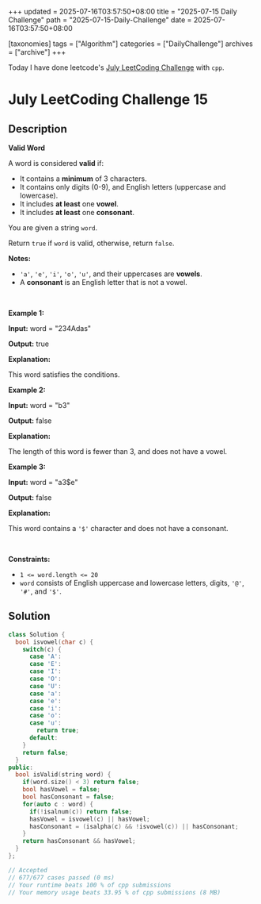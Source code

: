 +++
updated = 2025-07-16T03:57:50+08:00
title = "2025-07-15 Daily Challenge"
path = "2025-07-15-Daily-Challenge"
date = 2025-07-16T03:57:50+08:00

[taxonomies]
tags = ["Algorithm"]
categories = ["DailyChallenge"]
archives = ["archive"]
+++

Today I have done leetcode's [July LeetCoding Challenge](https://leetcode.com/problems/valid-word/) with `cpp`.

<!-- more -->

# July LeetCoding Challenge 15

## Description

**Valid Word**

<p>A word is considered <strong>valid</strong> if:</p>

<ul>
	<li>It contains a <strong>minimum</strong> of 3 characters.</li>
	<li>It contains only digits (0-9), and English letters (uppercase and lowercase).</li>
	<li>It includes <strong>at least</strong> one <strong>vowel</strong>.</li>
	<li>It includes <strong>at least</strong> one <strong>consonant</strong>.</li>
</ul>

<p>You are given a string <code>word</code>.</p>

<p>Return <code>true</code> if <code>word</code> is valid, otherwise, return <code>false</code>.</p>

<p><strong>Notes:</strong></p>

<ul>
	<li><code>&#39;a&#39;</code>, <code>&#39;e&#39;</code>, <code>&#39;i&#39;</code>, <code>&#39;o&#39;</code>, <code>&#39;u&#39;</code>, and their uppercases are <strong>vowels</strong>.</li>
	<li>A <strong>consonant</strong> is an English letter that is not a vowel.</li>
</ul>

<p>&nbsp;</p>
<p><strong class="example">Example 1:</strong></p>

<div class="example-block">
<p><strong>Input:</strong> <span class="example-io">word = &quot;234Adas&quot;</span></p>

<p><strong>Output:</strong> <span class="example-io">true</span></p>

<p><strong>Explanation:</strong></p>

<p>This word satisfies the conditions.</p>
</div>

<p><strong class="example">Example 2:</strong></p>

<div class="example-block">
<p><strong>Input:</strong> <span class="example-io">word = &quot;b3&quot;</span></p>

<p><strong>Output:</strong> <span class="example-io">false</span></p>

<p><strong>Explanation:</strong></p>

<p>The length of this word is fewer than 3, and does not have a vowel.</p>
</div>

<p><strong class="example">Example 3:</strong></p>

<div class="example-block">
<p><strong>Input:</strong> <span class="example-io">word = &quot;a3$e&quot;</span></p>

<p><strong>Output:</strong> <span class="example-io">false</span></p>

<p><strong>Explanation:</strong></p>

<p>This word contains a <code>&#39;$&#39;</code> character and does not have a consonant.</p>
</div>

<p>&nbsp;</p>
<p><strong>Constraints:</strong></p>

<ul>
	<li><code>1 &lt;= word.length &lt;= 20</code></li>
	<li><code>word</code> consists of English uppercase and lowercase letters, digits, <code>&#39;@&#39;</code>, <code>&#39;#&#39;</code>, and <code>&#39;$&#39;</code>.</li>
</ul>


## Solution

``` cpp
class Solution {
  bool isvowel(char c) {
    switch(c) {
      case 'A':
      case 'E':
      case 'I':
      case 'O':
      case 'U':
      case 'a':
      case 'e':
      case 'i':
      case 'o':
      case 'u':
        return true;
      default:
    }
    return false;
  }
public:
  bool isValid(string word) {
    if(word.size() < 3) return false;
    bool hasVowel = false;
    bool hasConsonant = false;
    for(auto c : word) {
      if(!isalnum(c)) return false;
      hasVowel = isvowel(c) || hasVowel;
      hasConsonant = (isalpha(c) && !isvowel(c)) || hasConsonant;
    }
    return hasConsonant && hasVowel;
  }
};

// Accepted
// 677/677 cases passed (0 ms)
// Your runtime beats 100 % of cpp submissions
// Your memory usage beats 33.95 % of cpp submissions (8 MB)
```
